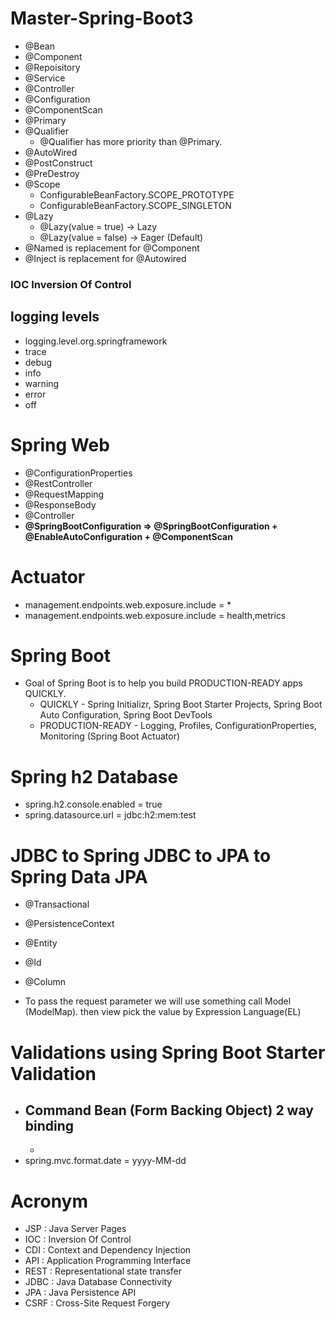 # Master-Spring-Boot3

- @Bean
- @Component
- @Repoisitory
- @Service
- @Controller
- @Configuration
- @ComponentScan
- @Primary
- @Qualifier
  - @Qualifier has more priority than @Primary.
- @AutoWired
- @PostConstruct
- @PreDestroy
- @Scope
  -  ConfigurableBeanFactory.SCOPE_PROTOTYPE
  -  ConfigurableBeanFactory.SCOPE_SINGLETON
- @Lazy
  - @Lazy(value = true) -> Lazy 
  - @Lazy(value = false) -> Eager (Default)
- @Named is replacement for @Component
- @Inject is replacement for @Autowired


### IOC Inversion Of Control

## logging levels
- logging.level.org.springframework
- trace
- debug
- info
- warning
- error
- off

# Spring Web
- @ConfigurationProperties
- @RestController
- @RequestMapping
- @ResponseBody
- @Controller
- **@SpringBootConfiguration => @SpringBootConfiguration + @EnableAutoConfiguration + @ComponentScan**


# Actuator
- management.endpoints.web.exposure.include = *
- management.endpoints.web.exposure.include = health,metrics

# Spring Boot
- Goal of Spring Boot is to help you build PRODUCTION-READY apps QUICKLY. 
  - QUICKLY - Spring Initializr, Spring Boot Starter Projects, Spring Boot Auto Configuration, Spring Boot DevTools
  - PRODUCTION-READY - Logging, Profiles, ConfigurationProperties, Monitoring (Spring Boot Actuator)

# Spring h2 Database
- spring.h2.console.enabled = true 
- spring.datasource.url = jdbc:h2:mem:test

# JDBC to Spring JDBC to JPA to Spring Data JPA
- @Transactional
- @PersistenceContext
- @Entity
- @Id
- @Column

- To pass the request parameter we will use something call Model (ModelMap). then view pick the value 
  by Expression Language(EL)
  
# Validations using Spring Boot Starter Validation
  - Command Bean (Form Backing Object)
2 way binding
    - 
    - 
- spring.mvc.format.date = yyyy-MM-dd

  
# Acronym
- JSP : Java Server Pages
- IOC : Inversion Of Control
- CDI : Context and Dependency Injection
- API : Application Programming Interface
- REST : Representational state transfer
- JDBC : Java Database Connectivity
- JPA : Java Persistence API 
- CSRF : Cross-Site Request Forgery 

  
